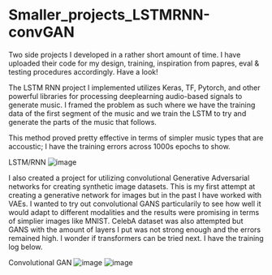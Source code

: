 # Smaller_projects_LSTMRNN-convGAN

Two side projects I developed in a rather short amount of time. I have uploaded their code for my design, training, inspiration from papres, eval & testing procedures accordingly. Have a look!


The LSTM RNN project I implemented utilizes Keras, TF, Pytorch, and other powerful libraries for processing deeplearning audio-based signals to generate music. I framed the problem as such where we have the training data of the first segment of the music and we train the LSTM to try and generate the parts of the music that follows.

This method proved pretty effective in terms of simpler music types that are accoustic; I have the training errors across 1000s epochs to show.


LSTM/RNN
![image](https://github.com/user-attachments/assets/eee0e3aa-a30b-4da7-9532-1c04d23b2ebb)



I also created a project for utilizing convolutional Generative Adversarial networks for creating synthetic image datasets. This is my first attempt at creating a generative network for images but in the past I have worked with VAEs. I wanted to try out convolutional GANS particularily to see how well it would adapt to different modalities and the results were promising in terms of simplier images like MNIST. CelebA dataset was also attempted but GANS with the amount of layers I put was not strong enough and the errors remained high. I wonder if transformers can be tried next. I have the training log below.

Convolutional GAN
![image](https://github.com/user-attachments/assets/87a81b8a-e905-4b06-9d5d-233a21de3abb)
![image](https://github.com/user-attachments/assets/96b117a6-6218-4d8f-a491-d540131a330f)
